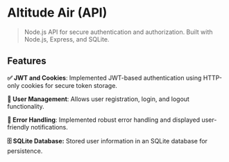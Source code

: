 # Altitude Air (API)

> Node.js API for secure authentication and authorization. Built with Node.js, Express, and SQLite.

## Features

**✅ JWT and Cookies**: Implemented JWT-based authentication using HTTP-only cookies for secure token storage.

**🔑 User Management**: Allows user registration, login, and logout functionality.

**📝 Error Handling**: Implemented robust error handling and displayed user-friendly notifications.

**🗄️ SQLite Database:** Stored user information in an SQLite database for persistence.
